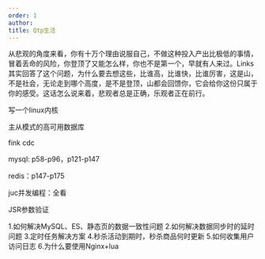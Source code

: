 ```yaml
---
order: 1
author: 
title: Qtp生活
---
```


从悲观的角度来看，你有十万个理由说服自己，不做这种投入产出比极低的事情，冒着丢命的风险，你登顶了又能怎么样，你也不是第一个，早就有人来过。Links其实回答了这个问题，为什么要去想这些，比谁高，比谁快，比谁厉害，这是山，不是社会，无论走到哪个高度，是不是登顶，山都会回馈你，它会给你这份只属于你的感受。这话怎么说来着，悲观者总是正确，乐观者正在前行。

写一个linux内核

主从模式的高可用数据库

fink cdc

mysql: p58-p96，p121-p147

redis：p147-p175

juc并发编程：全看

JSR参数验证

1.如何解决MySQL、ES、静态页的数据一致性问题
2.如何解决数据同步时的延时问题
3.定时任务解决方案
4.秒杀活动到期时，秒杀商品何时更新
5.如何收集用户访问日志
6.为什么要使用Nginx+lua



> 
